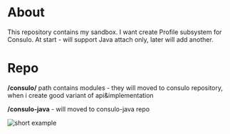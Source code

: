 # About

This repository contains my sandbox. I want create Profile subsystem for Consulo. At start - will support Java attach only, later will add another.

# Repo

**/consulo/** path contains modules - they will moved to consulo repository, when i create good variant of api&implementation

**/consulo-java** - will moved to consulo-java repo 
 
 
 ![short example](http://klikr.org/2b6b379e59c769c089c189fdc714.gif "short example")
